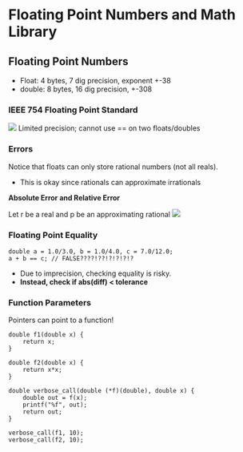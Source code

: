 # Floating Point Numbers and Math Library

## Floating Point Numbers

- Float: 4 bytes, 7 dig precision, exponent +-38
- double: 8 bytes, 16 dig precision, +-308

### IEEE 754 Floating Point Standard
![](https://upload.wikimedia.org/wikipedia/commons/thumb/d/d2/Float_example.svg/1180px-Float_example.svg.png)
Limited precision; cannot use == on two floats/doubles

### Errors
Notice that floats can only store rational numbers (not all reals).
- This is okay since rationals can approximate irrationals

**Absolute Error and Relative Error**

Let r be a real and p be an approximating rational
![](https://i.ytimg.com/vi/rtKYDvM68Oc/hqdefault.jpg)

### Floating Point Equality
```
double a = 1.0/3.0, b = 1.0/4.0, c = 7.0/12.0;
a + b == c; // FALSE????!??!?!?!?!?
```
- Due to imprecision, checking equality is risky.
- **Instead, check if abs(diff) < tolerance**

### Function Parameters

Pointers can point to a function!
```
double f1(double x) {
    return x;
}

double f2(double x) {
    return x*x;
}

double verbose_call(double (*f)(double), double x) {
    double out = f(x);
    printf("%f", out);
    return out;
}

verbose_call(f1, 10);
verbose_call(f2, 10);
```
